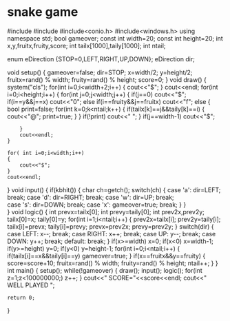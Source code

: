 # snake game
#include<iostream>
#include<cstdlib>
#include<conio.h>
#include<windows.h>
using namespace std;
bool gameover;
const int width=20;
const int height=20;
int x,y,fruitx,fruity,score;
int tailx[1000],taily[1000];
int ntail;

enum eDirection  {STOP=0,LEFT,RIGHT,UP,DOWN};
eDirection dir;

void setup()
{
	gameover=false;
	dir=STOP;
	x=width/2;
	y=height/2;
	fruitx=rand() % width;
	fruity=rand() % height;
	score=0;
}
void draw()
{
	system("cls");
   for(int i=0;i<width+2;i++)
	{
	cout<<"$";
	}
	cout<<endl;
	for(int i=0;i<height;i++)
	{
		for(int j=0;j<width;j++)
		{
			if(j==0)
			cout<<"$";
		 if(i==y&&j==x)
			cout<<"0";
			else if(i==fruity&&j==fruitx)
			cout<<"f";
			else
			{
				bool print=false;
				for(int k=0;k<ntail;k++)
				{
					if(tailx[k]==j&&taily[k]==i)
					{
						cout<<"@"; 
						print=true;
					}
			    }
			    if(!print)
			cout<<" ";
		}
			if(j==width-1)
			cout<<"$";
			
		}
		cout<<endl;
	}
	
	for( int i=0;i<width;i++)
	{
		cout<<"$";
	}
	cout<<endl;
}
void input()
{
	if(kbhit())
	{
		char ch=getch();
		switch(ch)
		{
				case 'a':
				dir=LEFT;
				break;
				case 'd':
				dir=RIGHT;
				break;
				case 'w':
				dir=UP;
				break;  
				case 's':
				dir=DOWN;
				break;
				case 'x':
				gameover=true;
				break;
		}
	}	
}
void logic()
{
	int prevx=tailx[0];
	int prevy=taily[0];
	int prev2x,prev2y;
	tailx[0]=x;
	taily[0]=y;
	for(int i=1;i<ntail;i++)
	{
		prev2x=tailx[i];
		prev2y=taily[i];
		tailx[i]=prevx;
		taily[i]=prevy;
		prevx=prev2x;
		prevy=prev2y;
	}
	switch(dir)
		{
				case LEFT:
					x--;
				break;
				case RIGHT:
					x++;
				break;
				case UP:
					y--;
				break;
				case DOWN:
					y++;
				break;
				default:
				break;
		}
		  if(x>=width)
		  x=0;
		  if(x<0)
		  x=width-1;
		  if(y>=height)
		  y=0;
		  if(y<0)
		  y=height-1;
		  for(int i=0;i<ntail;i++)
		  {
		  	if(tailx[i]==x&&taily[i]==y)
		  	gameover=true;
		  }
		  if(x==fruitx&&y==fruity)
		  {
		  	score=score+10;
		  	fruitx=rand() % width;
	        fruity=rand() % height;
	        ntail++;
		  }	
}
int main()
{
	setup();
	while(!gameover)
	{
		draw();
		input();
		logic();
		for(int z=1;z<100000000;)
		z++;
	}
	cout<<"                                                         SCORE="<<score<<endl;
	cout<<"							WELL PLAYED                           ";

	return 0;
}
  
